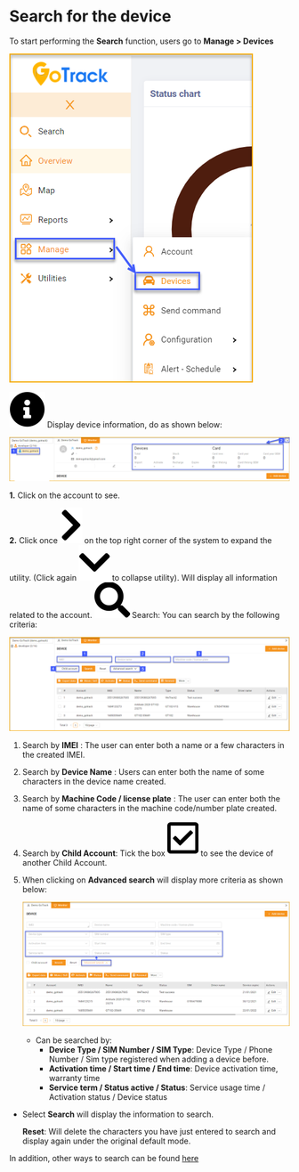 # Search for the device

To start performing the **Search** function, users go to **Manage > Devices**

<span class="icon-left4">![active device ](/docs/assets/images/web-english/device/manage-device.png)

<span class="icon-left svg-filter-info">![Ok](/docs/assets/images/web-interface/icon/SVG/info-circle.svg) Display device information, do as shown below:


<span style="display:block;text-align:left">![active device ](/docs/assets/images/web-english/device/search-device.png)



**1.** Click on the account to see.

**2.** Click once <span class="icon-left svg-filter-serch">![Ok](/docs/assets/images/web-interface/icon/SVG/chevron-right.svg) on the top right corner of the system to expand the utility. (Click again <span class="icon-left svg-filter-serch">![Ok](/docs/assets/images/web-interface/icon/SVG/chevron-down.svg) to collapse utility). Will display all information related to the account.
<span class="icon-left svg-filter-search">![Ok](/docs/assets/images/web-interface/icon/SVG/search.svg) Search: You can search by the following criteria:


<span style="display:block;text-align:left">![active device ](/docs/assets/images/web-english/device/search-device-1.png)


1. Search by **IMEI** : The user can enter both a name or a few characters in the created IMEI.
2. Search by **Device Name** : Users can enter both the name of some characters in the device name created.
3. Search by **Machine Code / license plate** : The user can enter both the name of some characters in the machine code/number plate created.
4. Search by **Child Account**: Tick the box <span class="icon-left svg-filter-tick">![Ok](/docs/assets/images/web-interface/icon/SVG/check-square.svg) to see the device of another Child Account.
5. When clicking on **Advanced search** will display more criteria as shown below:

    <span style="display:block;text-align:left">![active device ](/docs/assets/images/web-english/device/advanced-search-device-1.png)

    * Can be searched by:
        * **Device Type / SIM Number / SIM Type**: Device Type / Phone Number / Sim type registered when adding a device before.
        * **Activation time / Start time / End time**: Device activation time, warranty time
        * **Service term / Status  active / Status**: Service usage time / Activation status / Device status

* Select **Search** will display the information to search.

    **Reset**: Will delete the characters you have just entered to search and display again under the original default mode.

In addition, other ways to search can be found [here](modules/get-started/#searchdevice) <div id="searchdevice"> 